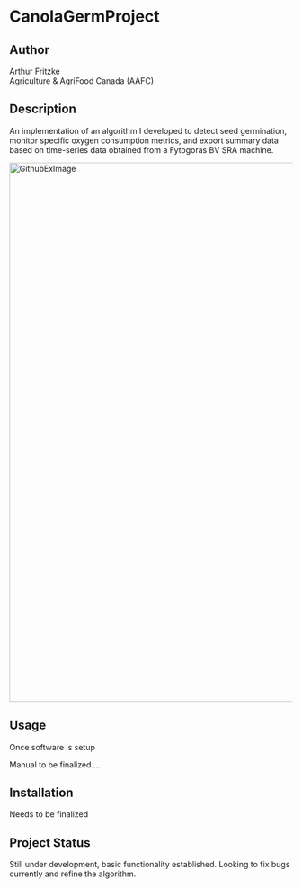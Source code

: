 # CanolaGermProject

## Author
Arthur Fritzke <br />
Agriculture & AgriFood Canada (AAFC)

## Description
An implementation of an algorithm I developed to detect seed germination, monitor specific oxygen consumption metrics, and export summary data based on time-series data obtained from a Fytogoras BV SRA machine.

<img width="959" alt="GithubExImage" src="https://github.com/user-attachments/assets/7904c960-8ab8-48ce-8233-a424466d778c">

## Usage
Once software is setup

Manual to be finalized....

## Installation
Needs to be finalized

## Project Status
Still under development, basic functionality established. Looking to fix bugs currently and refine the algorithm.
